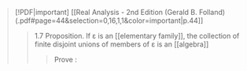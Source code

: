 

> [!PDF|important] [[Real Analysis - 2nd Edition (Gerald B. Folland) (.pdf#page=44&selection=0,16,1,1&color=important|p.44]]
> > 1.7 Proposition. If ε is an [[elementary family]], the collection of finite disjoint unions of members of ε is an [[algebra]]
> > >Prove : 
> > >




